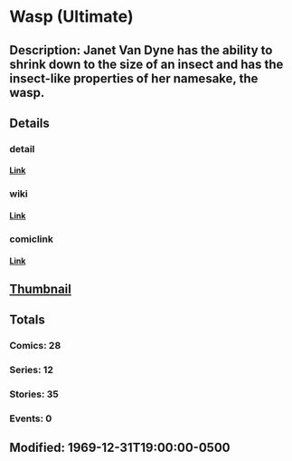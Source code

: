 # Wasp (Ultimate)
## Description: Janet Van Dyne has the ability to shrink down to the size of an insect and has the insect-like properties of her namesake, the wasp.
## Details
### detail
#### [Link](http://marvel.com/characters/2535/wasp?utm_campaign=apiRef&utm_source=225578a89fc76f3d20fbffda5d17a88d)
### wiki
#### [Link](http://marvel.com/universe/Wasp_%28Ultimate%29?utm_campaign=apiRef&utm_source=225578a89fc76f3d20fbffda5d17a88d)
### comiclink
#### [Link](http://marvel.com/comics/characters/1010992/wasp_ultimate?utm_campaign=apiRef&utm_source=225578a89fc76f3d20fbffda5d17a88d)
## [Thumbnail](http://i.annihil.us/u/prod/marvel/i/mg/2/70/4c00329438aa0.jpg)
## Totals
### Comics: 28
### Series: 12
### Stories: 35
### Events: 0
## Modified: 1969-12-31T19:00:00-0500